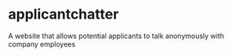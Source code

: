 applicantchatter
================

A website that allows potential applicants to talk anonymously with company employees